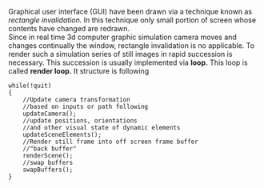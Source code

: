 Graphical user interface (GUI) have been drawn via a technique known as *rectangle invalidation.* In this technique only small portion of screen whose contents have changed are redrawn.  
Since in real time 3d computer graphic simulation camera moves and changes continually the window, rectangle invalidation is no applicable.
To render such a simulation series of still images in rapid succession is necessary. This succession is usually implemented via **loop.**
This loop is called **render loop.**
It structure is following
```
while(!quit)
{
	//Update camera transformation 
	//based on inputs or path following
	updateCamera();
	//update positions, orientations
	//and other visual state of dynamic elements
	updateSceneElements();
	//Render still frame into off screen frame buffer
	//"back buffer"
	renderScene();
	//swap buffers
	swapBuffers();
}
```